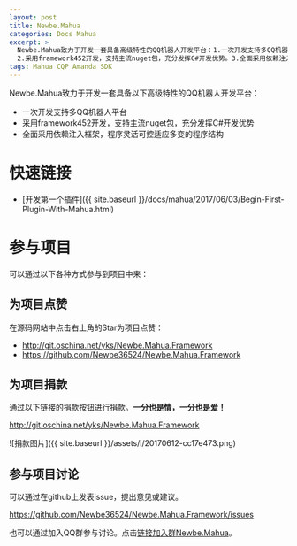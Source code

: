 ```yaml
---
layout: post
title: Newbe.Mahua
categories: Docs Mahua
excerpt: >
  Newbe.Mahua致力于开发一套具备高级特性的QQ机器人开发平台：1.一次开发支持多QQ机器人平台。
  2.采用framework452开发，支持主流nuget包，充分发挥C#开发优势。3.全面采用依赖注入框架，程序灵活可控适应多变的程序结构。
tags: Mahua CQP Amanda SDK
---
```


Newbe.Mahua致力于开发一套具备以下高级特性的QQ机器人开发平台：

- 一次开发支持多QQ机器人平台
- 采用framework452开发，支持主流nuget包，充分发挥C#开发优势
- 全面采用依赖注入框架，程序灵活可控适应多变的程序结构

# 快速链接

- [开发第一个插件]({{ site.baseurl }}/docs/mahua/2017/06/03/Begin-First-Plugin-With-Mahua.html)

# 参与项目

可以通过以下各种方式参与到项目中来：

## 为项目点赞

在源码网站中点击右上角的Star为项目点赞：

- <http://git.oschina.net/yks/Newbe.Mahua.Framework>
- <https://github.com/Newbe36524/Newbe.Mahua.Framework>

## 为项目捐款

通过以下链接的捐款按钮进行捐款。**一分也是情，一分也是爱！**

<http://git.oschina.net/yks/Newbe.Mahua.Framework>

![捐款图片]({{ site.baseurl }}/assets/i/20170612-cc17e473.png)

## 参与项目讨论

可以通过在github上发表issue，提出意见或建议。

<https://github.com/Newbe36524/Newbe.Mahua.Framework/issues>

也可以通过加入QQ群参与讨论。点击[链接加入群Newbe.Mahua](https://jq.qq.com/?_wv=1027&k=4AMjeav)。
